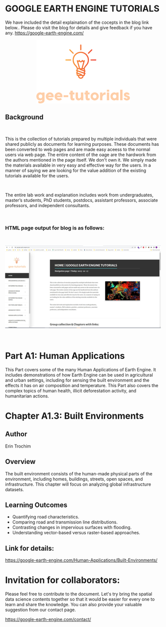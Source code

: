 # GOOGLE EARTH ENGINE TUTORIALS

We have included the detail explaination of the cocepts in the blog link below.. Please do visit the blog for details and give feedback if you have any.
https://google-earth-engine.com/

<p align="center">
    <img src = '../../../logo.png' class="center">
</p>


## Background
<br>

This is the collection of tutorials prepared by multiple individuals that were shared publicly as documents for learning purposes. These documents has been converted to web pages and are made easy aceess to the normal users via web page. The entire content of the oage are the hardwork from the authors mentioned in the page itself. We don't own it. We simply made the materials available in very easy and effective way for the users. In a manner of saying we are looking for the value addition of the existing tutorials available for the users.

<br>

The entire lab work and explanation includes work from undergraduates, master’s students, PhD students, postdocs, assistant professors, associate professors, and independent consultants.

<br>

### HTML page output for blog is as follows:
<br>
<p align="center">
    <img src = '../../../gee-tutorials.jpg' class="center">
</p>
<br>

# Part A1: Human Applications

This Part covers some of the many Human Applications of Earth Engine. It includes demonstrations of how Earth Engine can be used in agricultural and urban settings, including for sensing the built environment and the effects it has on air composition and temperature. This Part also covers the complex topics of human health, illicit deforestation activity, and humanitarian actions.


# Chapter A1.3: Built Environments

## Author 
Erin Trochim



## Overview
The built environment consists of the human-made physical parts of the environment, including homes, buildings, streets, open spaces, and infrastructure. This chapter will focus on analyzing global infrastructure datasets.


## Learning Outcomes
 - Quantifying road characteristics.
 - Comparing road and transmission line distributions.
 - Contrasting changes in impervious surfaces with flooding.
 - Understanding vector-based versus raster-based approaches.

## Link for details:
https://google-earth-engine.com/Human-Applications/Built-Environments/

# Invitation for collaborators:
Please feel free to contribute to the document. Let's try bring the spatial data science contents together so that it would be easier for every one to learn and share the knowledge. You can also provide your valuable suggestion from our contact page.

https://google-earth-engine.com/contact/
